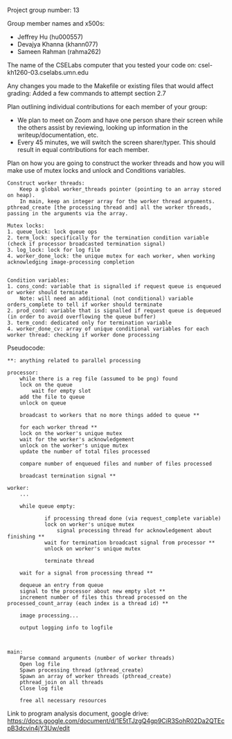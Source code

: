 Project group number: 13

Group member names and x500s:
- Jeffrey Hu (hu000557)
- Devajya Khanna (khann077)
- Sameen Rahman (rahma262)

The name of the CSELabs computer that you tested your code on: csel-kh1260-03.cselabs.umn.edu

Any changes you made to the Makefile or existing files that would affect grading: Added a few commands to attempt section 2.7

Plan outlining individual contributions for each member of your group:
* We plan to meet on Zoom and have one person share their screen while the others assist by reviewing, looking up information in the writeup/documentation, etc.
* Every 45 minutes, we will switch the screen sharer/typer. This should result in equal contributions for each member.

Plan on how you are going to construct the worker threads and how you will make use of mutex locks and unlock and Conditions variables.
```
Construct worker threads:
    Keep a global worker_threads pointer (pointing to an array stored on heap).
    In main, keep an integer array for the worker thread arguments. pthread_create [the processing thread and] all the worker threads, passing in the arguments via the array.

Mutex locks:
1. queue_lock: lock queue ops
2. term_lock: specifically for the termination condition variable (check if processor broadcasted termination signal)
3. log_lock: lock for log file
4. worker_done_lock: the unique mutex for each worker, when working acknowledging image-processing completion 


Condition variables:
1. cons_cond: variable that is signalled if request queue is enqueued or worker should terminate
    Note: will need an additional (not conditional) variable orders_complete to tell if worker should terminate
2. prod_cond: variable that is signalled if request queue is dequeued (in order to avoid overflowing the queue buffer)
3. term_cond: dedicated only for termination variable
4. worker_done_cv: array of unique conditional variables for each worker thread: checking if worker done processing
```

Pseudocode:
```
**: anything related to parallel processing

processor:
    while there is a reg file (assumed to be png) found
	lock on the queue
        wait for empty slot 
	add the file to queue
	unlock on queue

    broadcast to workers that no more things added to queue **

    for each worker thread **
	lock on the worker's unique mutex
	wait for the worker's acknowledgement 
	unlock on the worker's unique mutex
	update the number of total files processed

    compare number of enqueued files and number of files processed 

    broadcast termination signal **

worker:
    ...
    
    while queue empty:
     
            if processing thread done (via request_complete variable)
	        lock on worker's unique mutex
                signal processing thread for acknowledgement about finishing **
	        wait for termination broadcast signal from processor **
	        unlock on worker's unique mutex

	        terminate thread

	wait for a signal from processing thread **

    dequeue an entry from queue
    signal to the processor about new empty slot **
    increment number of files this thread processed on the processed_count_array (each index is a thread id) **
    
    image processing...

    output logging info to logfile



main:
    Parse command arguments (number of worker threads)
    Open log file
    Spawn processing thread (pthread_create)
    Spawn an array of worker threads (pthread_create)
    pthread_join on all threads
    Close log file

    free all necessary resources
```
Link to program analysis document, google drive:
https://docs.google.com/document/d/1E5tTJzgQ4gp9CiR3SohR02Da2QTEcpB3dcvin4jY3Uw/edit


